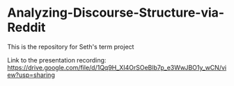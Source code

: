 # Analyzing-Discourse-Structure-via-Reddit
This is the repository for Seth's term project

Link to the presentation recording: https://drive.google.com/file/d/1Qq9H_XI4OrSOeBlb7p_e3WwJBO1y_wCN/view?usp=sharing
